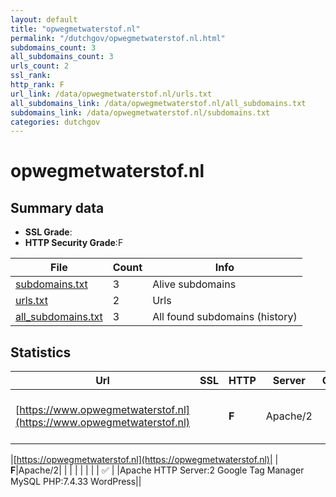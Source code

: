 ```yaml
---
layout: default
title: "opwegmetwaterstof.nl"
permalink: "/dutchgov/opwegmetwaterstof.nl.html"
subdomains_count: 3
all_subdomains_count: 3
urls_count: 2
ssl_rank: 
http_rank: F
url_link: /data/opwegmetwaterstof.nl/urls.txt
all_subdomains_link: /data/opwegmetwaterstof.nl/all_subdomains.txt
subdomains_link: /data/opwegmetwaterstof.nl/subdomains.txt
categories: dutchgov
---
```



# opwegmetwaterstof.nl
## Summary data


 - **SSL Grade**:
 - **HTTP Security Grade**:F


| File       | Count | Info |
|------------|-------|------|
|[subdomains.txt](/data/opwegmetwaterstof.nl/subdomains.txt)|3|Alive subdomains|
|[urls.txt](/data/opwegmetwaterstof.nl/urls.txt)|2|Urls|
|[all_subdomains.txt](/data/opwegmetwaterstof.nl/all_subdomains.txt)|3|All found subdomains (history)|


## Statistics


| Url | SSL | HTTP | Server | Cookie | HSTS | CORS | CTO | CSP | XFO | XXP | RP |FP| Tech |Title |
|--------|-------|-------|------|------|------|------|------|------|------|------|------|------|------|------|
|[https://www.opwegmetwaterstof.nl](https://www.opwegmetwaterstof.nl)| | **F**|Apache/2| | | | | | | | :white_check_mark: | |Apache HTTP Server:2 PHP:7.4.33||


|[https://opwegmetwaterstof.nl](https://opwegmetwaterstof.nl)| | **F**|Apache/2| | | | | | | | :white_check_mark: | |Apache HTTP Server:2 Google Tag Manager MySQL PHP:7.4.33 WordPress||

